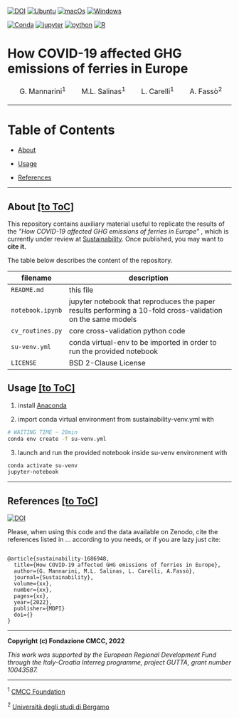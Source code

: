 [![DOI](https://zenodo.org/badge/DOI/10.5281/zenodo.6473158.svg)](https://doi.org/10.5281/zenodo.6473158)
[![Ubuntu](https://img.shields.io/badge/Linux-passed-green)](https://img.shields.io/badge/Linux-passed-green)
[![macOs](https://img.shields.io/badge/MacOs-passed-green)](https://img.shields.io/badge/macOs-passed-green)
[![Windows](https://img.shields.io/badge/Windows-passed-green)](https://img.shields.io/badge/Windows-passed-green)

[![Conda](https://img.shields.io/badge/conda-342B029.svg?&style=for-the-badge&logo=anaconda&logoColor=white)](https://img.shields.io/badge/conda-342B029.svg?&style=for-the-badge&logo=anaconda&logoColor=white)
[![jupyter](https://img.shields.io/badge/Jupyter-F37626.svg?&style=for-the-badge&logo=Jupyter&logoColor=white)](https://img.shields.io/badge/Jupyter-F37626.svg?&style=for-the-badge&logo=Jupyter&logoColor=white)
[![python](https://img.shields.io/badge/Python-FFD43B?style=for-the-badge&logo=python&logoColor=blue)](https://img.shields.io/badge/Python-FFD43B?style=for-the-badge&logo=python&logoColor=blue)
[![R](https://img.shields.io/badge/R-276DC3?style=for-the-badge&logo=r&logoColor=white)](https://img.shields.io/badge/R-276DC3?style=for-the-badge&logo=r&logoColor=white)

# How COVID-19 affected GHG emissions of ferries in Europe
<table>
<thead>
  <tr>
    <td><a href="https://orcid.org/0000-0001-9205-7765" target='_blank'><img width=15 src="https://upload.wikimedia.org/wikipedia/commons/0/06/ORCID_iD.svg"></a> G. Mannarini<sup>1</sup></td>
    <td><a href="https://orcid.org/0000-0002-4045-4790" target='_blank'><img width=15 src="https://upload.wikimedia.org/wikipedia/commons/0/06/ORCID_iD.svg"></a> M.L. Salinas<sup>1</sup></td>
    <td><a href="https://orcid.org/0000-0003-4259-3505" target='_blank'><img width=15 src="https://upload.wikimedia.org/wikipedia/commons/0/06/ORCID_iD.svg"></a> L. Carelli<sup>1</sup></td>
    <td><a href="https://orcid.org/0000-0001-5132-9488" target='_blank'><img width=15 src="https://upload.wikimedia.org/wikipedia/commons/0/06/ORCID_iD.svg"></a>   A. Fassò<sup>2</sup></td>
  </tr>
</thead>
</table>

---

<a id='toc' name='toc'></a>
# Table of Contents

 - [About](#about)
 
 - [Usage](#usage)

 - [References](#ref)

---

<a id='about' name='about'></a>
## About [[to ToC]](#toc)

This repository contains auxiliary material useful to replicate the results of the *"How COVID-19 affected GHG emissions of ferries in Europe"*
, which is currently under review at [Sustainability](https://www.mdpi.com/journal/sustainability). Once published, you may want to **cite it.**

The table below describes the content of the repository.

| filename       | description                                                                                                 |
|----------------|-------------------------------------------------------------------------------------------------------------|
| `README.md`     | this file                                                                                                   |
| `notebook.ipynb` | jupyter notebook that reproduces the paper results performing a 10-fold cross-validation on the same models |
| `cv_routines.py` | core cross-validation python code                                                                           |
| `su-venv.yml`    | conda virtual-env to be imported in order to run the provided notebook                                      |
| `LICENSE`    | BSD 2-Clause License                               |

<a id='usage' name='usage'></a>
## Usage [[to ToC]](#toc)
  
  1. install [Anaconda](https://www.anaconda.com/products/distribution)
  
  2. import conda virtual environment from sustainability-venv.yml with
  ```bash
  # WAITING TIME ~ 20min
  conda env create -f su-venv.yml
  ```
  
  3. launch and run the provided notebook inside su-venv environment with
  ```bash
  conda activate su-venv  
  jupyter-notebook
  ```

---

<a id='ref' name='ref'></a>
## References [[to ToC]](#toc)

[![DOI](https://zenodo.org/badge/DOI/10.5281/zenodo.6473158.svg)](https://doi.org/10.5281/zenodo.6473158)

Please, when using this code and the data available on Zenodo, cite the references listed in ... according to you needs, or if you are lazy just cite:

```

@article{sustainability-1686948,
  title={How COVID-19 affected GHG emissions of ferries in Europe},
  author={G. Mannarini, M.L. Salinas, L. Carelli, A.Fassò},
  journal={Sustainability},
  volume={xx},
  number={xx},
  pages={xx},
  year={2022},
  publisher={MDPI}
  doi={}
}

```

---
**Copyright (c) Fondazione CMCC, 2022**

*This work was supported by the European Regional Development Fund through the Italy-Croatia Interreg programme, project GUTTA, grant number 10043587.*

---

<sup>1</sup> [CMCC Foundation](http://www.cmcc.it)

<sup>2</sup> [Università degli studi di Bergamo](http://www.unibg.it)
